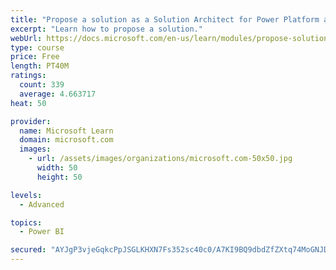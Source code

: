 ```yaml
---
title: "Propose a solution as a Solution Architect for Power Platform and Dynamics 365"
excerpt: "Learn how to propose a solution."
webUrl: https://docs.microsoft.com/en-us/learn/modules/propose-solution/
type: course
price: Free
length: PT40M
ratings:
  count: 339
  average: 4.663717
heat: 50

provider:
  name: Microsoft Learn
  domain: microsoft.com
  images:
    - url: /assets/images/organizations/microsoft.com-50x50.jpg
      width: 50
      height: 50

levels:
  - Advanced

topics:
  - Power BI

secured: "AYJgP3vjeGqkcPpJSGLKHXN7Fs352sc40c0/A7KI9BQ9dbdZfZXtq74MoGNJDP/84CPoOzDBtOE/YphiZZLoWEyawtd07X/3swU45G3WvwzGc11Htoq0FF7tlzTp9LJQiR+WILAvaLydoiW0nzQSBilpRWERbEZu7ZfGaXUPLIt1dvff35CDgBfT2rNj9E54WzByJwq4F5U20Ufq11pHr46R2Vcdhv/ndx9+OH2EEV/qCAQwf2gZGoRz9XIlSfTLwC837qOf9obJgQxIdYKBRZgfdeJap1bcICeo3JsQbyrsfypXrtPQQmSKpBy4ipkMPHJx89Eq6r5HmMRx5FYHYgWHIAAZVpPJpsQCD4aR4rSbV2fHp3VV2ugE8lxzdUDwxreCmSzlzQStlKhPlaMSXV2YLx0LtG8aKZ2lbI028Bc=;OL51GLtjfwgB0mfVx/IX5g=="
---
```


